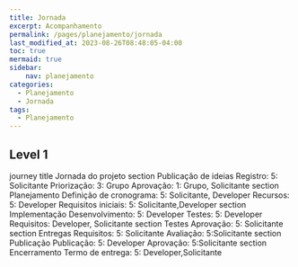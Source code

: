 ```yaml
---
title: Jornada
excerpt: Acompanhamento
permalink: /pages/planejamento/jornada
last_modified_at: 2023-08-26T08:48:05-04:00
toc: true
mermaid: true
sidebar:
    nav: planejamento
categories:
  - Planejamento
  - Jornada
tags:
  - Planejamento
---
```


## Level 1

<div class="mermaid">
journey
    title Jornada do projeto
    section Publicação de ideias
      Registro: 5: Solicitante
      Priorização: 3: Grupo
      Aprovação: 1: Grupo, Solicitante
    section Planejamento
      Definição de cronograma: 5: Solicitante, Developer
      Recursos: 5: Developer
      Requisitos iniciais: 5: Solicitante,Developer
    section Implementação
      Desenvolvimento: 5: Developer
      Testes: 5: Developer
      Requisitos: Developer, Solicitante
    section Testes
      Aprovação: 5: Solicitante
    section Entregas
      Requisitos: 5: Solicitante
      Avaliação: 5:Solicitante
    section Publicação
      Publicação: 5: Developer
      Aprovação: 5:Solicitante
    section Encerramento
      Termo de entrega: 5: Developer,Solicitante
</div>